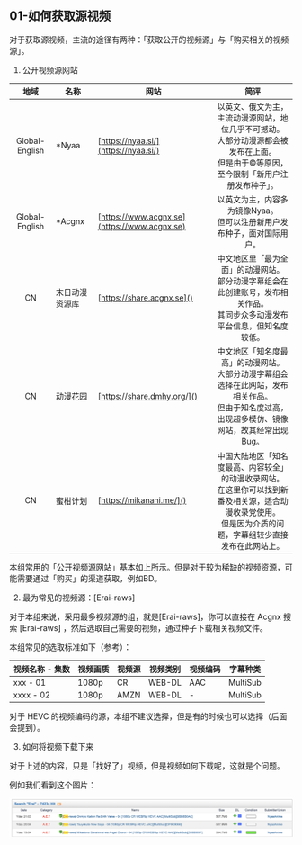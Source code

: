 ## 01-如何获取源视频

对于获取源视频，主流的途径有两种：「获取公开的视频源」与「购买相关的视频源」。

1. 公开视频源网站


|      地域      | 名称           | 网站                                         |                                                                                 简评                                                                                 |
| :------------: | -------------- | -------------------------------------------- | :------------------------------------------------------------------------------------------------------------------------------------------------------------------: |
| Global-English | *Nyaa          | [https://nyaa.si/](https://nyaa.si/)         |          以英文、俄文为主，主流动漫源网站，地位几乎不可撼动。<br />大部分动漫源都会被发布在上面。<br />但是由于©️等原因，至今限制「新用户注册发布种子」。          |
| Global-English | *Acgnx         | [https://www.acgnx.se](https://www.acgnx.se) |                                             以英文为主，内容多为镜像Nyaa。<br />但可以注册新用户发布种子，面对国际用户。                                             |
|       CN       | 末日动漫资源库 | [https://share.acgnx.se]()                   |                 中文地区里「最为全面」的动漫网站。<br />部分动漫字幕组会在此创建账号，发布相关作品。<br />其同步众多动漫发布平台信息，但知名度较低。                 |
|       CN       | 动漫花园       | [https://share.dmhy.org/]()                  |       中文地区「知名度最高」的动漫网站。<br />大部分动漫字幕组会选择在此网站，发布相关作品。<br />但由于知名度过高，出现超多模仿、镜像网站，故其经常出现Bug。       |
|       CN       | 蜜柑计划       | [https://mikanani.me/]()                     | 中国大陆地区「知名度最高、内容较全」的动漫收录网站。<br />在这里你可以找到新番及相关源，适合动漫收录党使用。<br />但是因为介质的问题，字幕组较少直接发布在此网站上。 |

本组常用的「公开视频源网站」基本如上所示。但是对于较为稀缺的视频资源，可能需要通过「购买」的渠道获取，例如BD。

2. 最为常见的视频源：[Erai-raws]

对于本组来说，采用最多视频源的组，就是[Erai-raws]，你可以直接在 Acgnx 搜索 [Erai-raws] ，然后选取自己需要的视频，通过种子下载相关视频文件。

本组常见的选取标准如下（参考）：


| 视频名称 - 集数 | 视频画质 | 视频源 | 视频类别 | 视频编码 | 字幕种类 |
| --------------- | -------- | ------ | -------- | -------- | -------- |
| xxx - 01        | 1080p    | CR     | WEB-DL   | AAC      | MultiSub |
| xxxx - 02       | 1080p    | AMZN   | WEB-DL   | -        | MultiSub |

对于 HEVC 的视频编码的源，本组不建议选择，但是有的时候也可以选择（后面会提到）。

3. 如何将视频下载下来

对于上述的内容，只是「找好了」视频，但是视频如何下载呢，这就是个问题。

例如我们看到这个图片：

![1753351330145](images/01-如何获取源视频/1753351330145.png)
